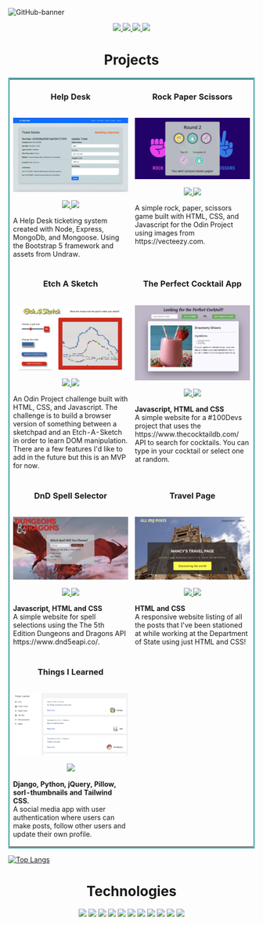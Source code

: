 ![GitHub-banner](https://user-images.githubusercontent.com/19597150/170040589-92e5d106-719b-4455-b7b2-4bf69279f52e.jpeg)

<p align="center">
  <a href="https://nancychaudhry.com" target="_blank">
    <img
      src="https://img.shields.io/static/v1?label=|&message=WEBSITE&color=23555f&style=plastic&logo=react&logo-color=white" />
  </a>
  <a href="https://www.linkedin.com/in/nancy-chaudhry14/" target="_blank">
    <img
      src="https://img.shields.io/static/v1?label=|&message=LINKED-IN&color=cdf998&style=plastic&logo=linkedin&logo-color=white" />
  </a>
  <a href="https://twitter.com/Ch14Nancy" target="_blank">
    <img
      src="https://img.shields.io/static/v1?label=|&message=TWITTER&color=23555f&style=plastic&logo=twitter&logo-color=white" />
  </a>
  <a href="https://angel.co/u/nancy-chaudhry" target="_blank">
    <img
      src="https://img.shields.io/static/v1?label=|&message=ANGEL-LIST&color=cdf998&style=plastic&logo=angellist&logo-color=white" />
  </a>
</p>

<h1 align="center">Projects</h1>

<table bordercolor="#66b2b2">
  <tr>
    <td width="50%" valign="top">
      <h3 align="center">Help Desk</h3>
      <br />
      <a href="https://github.com/chaudhryna/help-desk/" target="_blank">
        <img width="100%" alt="help-desk" src="/images/update-ticket.png">
      </a>
      <br />
      <p align="center">
        <a href="https://github.com/chaudhryna/help-desk" target="_blank">
          <img
            src="https://img.shields.io/static/v1?label=|&message=REPO&color=23555f&style=plastic&logo=github&logo-color=white" />
        </a>
        <a href="https://chaudhryna.github.io/help-desk" target="_blank">
          <img
            src="https://img.shields.io/static/v1?label=|&message=WEBSITE&color=cdf998&style=plastic&logo=wordpress&logo-color=white" />
        </a>
      </p>
      <p>A Help Desk ticketing system created with Node, Express, MongoDb, and Mongoose. Using the Bootstrap 5 framework and assets from Undraw.</p>
    </td>
    <td width="50%" valign="top">
      <h3 align="center">Rock Paper Scissors</h3>
      <br />
      <a href="https://github.com/chaudhryna/odin-rock-paper-scissors" target="_blank">
        <img width="100%" alt="rock-paper-scissors" src="/images/rock-paper-scissors.png">
      </a>
      <br />
      <p align="center">
        <a href="https://github.com/chaudhryna/odin-rock-paper-scissors" target="_blank">
          <img
            src="https://img.shields.io/static/v1?label=|&message=REPO&color=23555f&style=plastic&logo=github&logo-color=white" />
        </a>
        <a href="https://chaudhryna.github.io/odin-rock-paper-scissors" target="_blank">
          <img
            src="https://img.shields.io/static/v1?label=|&message=WEBSITE&color=cdf998&style=plastic&logo=wordpress&logo-color=white" />
        </a>
      </p>
      <p>A simple rock, paper, scissors game built with HTML, CSS, and Javascript for the Odin Project using images from
        https://vecteezy.com.</p>
    </td>
  </tr>
  <tr>
    <td width="50%" valign="top">
      <h3 align="center">Etch A Sketch</h3>
      <br />
      <a href="https://github.com/chaudhryna/etch-a-sketch" target="_blank">
        <img width="100%" alt="etch-a-sketch" src="/images/etch-a-sketch.png">
      </a>
      <br />
      <p align="center">
        <a href="https://github.com/chaudhryna/etch-a-sketch" target="_blank">
          <img
            src="https://img.shields.io/static/v1?label=|&message=REPO&color=23555f&style=plastic&logo=github&logo-color=white" />
        </a>
        <a href="https://chaudhryna.github.io/etch-a-sketch" target="_blank">
          <img
            src="https://img.shields.io/static/v1?label=|&message=WEBSITE&color=cdf998&style=plastic&logo=wordpress&logo-color=white" />
        </a>
      </p>
      <p>An Odin Project challenge built with HTML, CSS, and Javascript. The challenge is to build a browser version of
        something between a sketchpad and an Etch-A-Sketch in order to learn DOM manipulation. There are a few features I'd like to add in the future but this is an MVP for now.</p>
    </td>
    <td width="50%" valign="top">
      <h3 align="center">The Perfect Cocktail App</h3>
      <br />
      <a target="_blank" href="https://pick-a-cocktail.netlify.app/">
        <img width="100%" alt="perfect-cocktail" src="/images/perfect-cocktail.png">
      </a>
      <br />
      <p align="center">
        <a href="https://github.com/chaudhryna/cocktail-api" target="_blank">
          <img
            src="https://img.shields.io/static/v1?label=|&message=REPO&color=23555f&style=plastic&logo=github&logo-color=white" />
        </a>
        <a href="https://pick-a-cocktail.netlify.app/" target="_blank">
          <img
            src="https://img.shields.io/static/v1?label=|&message=WEBSITE&color=cdf998&style=plastic&logo=wordpress&logo-color=white" />
        </a>
      </p>
      <p><strong>Javascript, HTML and CSS</strong><br /> A simple website for a #100Devs project that uses the
        https://www.thecocktaildb.com/ API to search for cocktails. You can type in your cocktail or select one at
        random.</p>
    </td>
  </tr>
  <tr>
    <td width="50%" valign="top">
      <h3 align="center">DnD Spell Selector</h3>
      <br />
      <a href="https://dnd-spell-selector.netlify.app/" target="_blank">
        <img width="100%" alt="DnD-Spell-Selector" src="/images/DnD-Spell-Selector.png">
      </a>
      <br />
      <p align="center">
        <a href="https://github.com/chaudhryna/DnD-API-Spell-Selector" target="_blank">
          <img
            src="https://img.shields.io/static/v1?label=|&message=REPO&color=23555f&style=plastic&logo=github&logo-color=white" />
        </a>
        <a href="https://dnd-spell-selector.netlify.app/" target="_blank">
          <img
            src="https://img.shields.io/static/v1?label=|&message=WEBSITE&color=cdf998&style=plastic&logo=wordpress&logo-color=white" />
        </a>
      </p>
      <p><strong>Javascript, HTML and CSS</strong> <br />A simple website for spell selections using the The 5th Edition
        Dungeons and Dragons API https://www.dnd5eapi.co/.</p>
    </td>
    <td width="50%" valign="top">
      <h3 align="center">Travel Page</h3>
      <br />
      <a href="https://chaudhryna.github.io/travel-page/" target="_blank">
        <img width="100%" alt="travel-page" src="/images/travel-page.png">
      </a>
      <br />
      <p align="center">
        <a href="https://github.com/chaudhryna/travel-page" target="_blank">
          <img
            src="https://img.shields.io/static/v1?label=|&message=REPO&color=23555f&style=plastic&logo=github&logo-color=white" />
        </a>
        <a href="https://chaudhryna.github.io/travel-page/" target="_blank">
          <img
            src="https://img.shields.io/static/v1?label=|&message=WEBSITE&color=cdf998&style=plastic&logo=wordpress&logo-color=white" />
        </a>
      </p>
      <p><strong>HTML and CSS</strong><br /> A responsive website listing of all the posts that I've been stationed at
        while working at the Department of State using just HTML and CSS!</p>
    </td>
  </tr>
  <tr>
    <td width="50%" valign="top">
      <h3 align="center">Things I Learned</h3>
      <br />
      <a target="_blank" href="https://github.com/chaudhryna/Django201">
        <img width="100%" alt="things-I-learned" src="/images/things-I-learned.png">
      </a>
      <br />
      <p align="center">
        <a href="https://github.com/chaudhryna/Django201" target="_blank">
          <img
            src="https://img.shields.io/static/v1?label=|&message=REPO&color=23555f&style=plastic&logo=github&logo-color=white" />
        </a>
      </p>
      <p><strong>Django, Python, jQuery, Pillow, sorl-thumbnails and Tailwind CSS.</strong><br /> A social media app
        with user authentication where users can make posts, follow other users and update their own profile.</p>
    </td>
     </tr>
    <tr>
</table>

[![Top
Langs](https://github-readme-stats.vercel.app/api/top-langs/?username=chaudhryna&layout=compact)](https://github.com/chaudhryna/github-readme-stats)

<h1 align="center">Technologies</h1>

<p align="center">
  <img src="https://img.shields.io/static/v1?label=|&message=HTML5&color=23555f&style=plastic&logo=html5" />
  <img src="https://img.shields.io/static/v1?label=|&message=CSS3&color=285f65&style=plastic&logo=css3" />
  <img src="https://img.shields.io/static/v1?label=|&message=SASS&color=2b625f&style=plastic&logo=sass" />
  <img src="https://img.shields.io/static/v1?label=|&message=BOOTSTRAP&color=316c5e&style=plastic&logo=bootstrap" />
  <img src="https://img.shields.io/static/v1?label=|&message=JAVASCRIPT&color=3c7f5d&style=plastic&logo=javascript" />
  <img src="https://img.shields.io/static/v1?label=|&message=REACT.JS&color=4a935c&style=plastic&logo=react" />
  <!--     <img src="https://img.shields.io/static/v1?label=|&message=TYPESCRIPT&color=4a935c&style=plastic&logo=typescript"/> -->
  <img src="https://img.shields.io/static/v1?label=|&message=PYTHON&color=52985b&style=plastic&logo=python" />
  <img src="https://img.shields.io/static/v1?label=|&message=WORDPRESS&color=cdd148&style=plastic&logo=wordpress" />
  <img src="https://img.shields.io/static/v1?label=|&message=MONGO-DB&color=cdd148&style=plastic&logo=mongodb" />
  <img src="https://img.shields.io/static/v1?label=|&message=EXPRESS&color=bbb111&style=plastic&logo=express" />
  <img src="https://img.shields.io/static/v1?label=|&message=GIT&color=cbb148&style=plastic&logo=git" />
</p>
